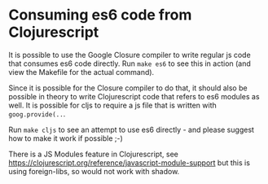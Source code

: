 # Consuming es6 code from Clojurescript

It is possible to use the Google Closure compiler to write regular js code that 
consumes es6 code directly. Run `make es6` to see this in action (and view the Makefile for the actual command).

Since it is possible for the Closure compiler to do that, it should also be possible in theory to write 
Clojurescript code that refers to es6 modules as well. It is possible for cljs to require a js file that is written with `goog.provide(..`.

Run `make cljs` to see an attempt to use es6 directly - and please suggest how to make it work if possible ;-)

There is a JS Modules feature in Clojurescript, see https://clojurescript.org/reference/javascript-module-support
but this is using foreign-libs, so would not work with shadow.

